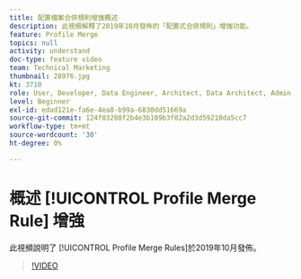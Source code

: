 ```yaml
---
title: 配置檔案合併規則增強概述
description: 此視頻解釋了2019年10月發佈的「配置式合併規則」增強功能。
feature: Profile Merge
topics: null
activity: understand
doc-type: feature video
team: Technical Marketing
thumbnail: 28976.jpg
kt: 3710
role: User, Developer, Data Engineer, Architect, Data Architect, Admin, Leader
level: Beginner
exl-id: edad121e-fa6e-4ea8-b99a-6830dd51669a
source-git-commit: 124f03208f2b4e3b109b3f02a2d3d59210da5cc7
workflow-type: tm+mt
source-wordcount: '30'
ht-degree: 0%

---
```


# 概述 [!UICONTROL Profile Merge Rule] 增強

此視頻說明了 [!UICONTROL Profile Merge Rules]於2019年10月發佈。

>[!VIDEO](https://video.tv.adobe.com/v/28976/?quality=12)
